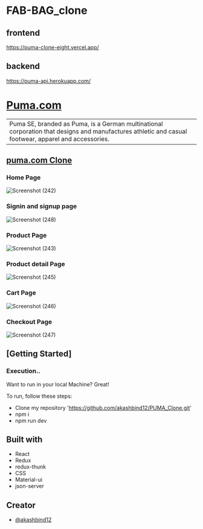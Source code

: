 # FAB-BAG_clone

## frontend
https://puma-clone-eight.vercel.app/

## backend 
https://puma-api.herokuapp.com/

# [Puma.com](https://in.puma.com/)

<table>
<tr>
<td>Puma SE, branded as Puma, is a German multinational corporation that designs and manufactures athletic and casual footwear, apparel and accessories.
</td>
</tr>
</table>

## [puma.com Clone](https://puma-clone-eight.vercel.app/)

### Home Page 
![Screenshot (242)](https://user-images.githubusercontent.com/97519781/181250797-a37d82b8-5315-43a9-8116-8819fb28edf1.png)

### Signin and signup page
![Screenshot (248)](https://user-images.githubusercontent.com/97519781/181251203-d0354b20-9d87-431f-8369-2af1f8c9c6cb.png)

### Product Page 
![Screenshot (243)](https://user-images.githubusercontent.com/97519781/181250860-271e2238-71f1-466f-8e2b-7e6dcc09f991.png)

### Product detail Page
![Screenshot (245)](https://user-images.githubusercontent.com/97519781/181251036-eaa45a21-7a97-4f48-96f2-ff11a9b695b6.png)

### Cart Page
![Screenshot (246)](https://user-images.githubusercontent.com/97519781/181251082-ee5aeee7-ab66-48d1-8f37-ba6167510cab.png)

### Checkout Page
![Screenshot (247)](https://user-images.githubusercontent.com/97519781/181251154-812ac871-0cd6-4fef-9840-602f4053d349.png)



## [Getting Started]

### Execution..
Want to run in your local Machine? Great!

To run, follow these steps:

- Clone my repository 'https://github.com/akashbind12/PUMA_Clone.git'
- npm i
- npm run dev


## Built with 
- React
- Redux
- redux-thunk
- CSS
- Material-ui
- json-server

## Creator

- [@akashbind12](https://github.com/akashbind12)






